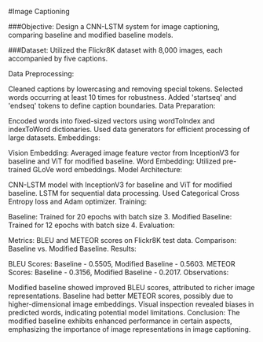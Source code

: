 #Image Captioning

###Objective: Design a CNN-LSTM system for image captioning, comparing baseline and modified baseline models.

###Dataset: Utilized the Flickr8K dataset with 8,000 images, each accompanied by five captions.

Data Preprocessing:

Cleaned captions by lowercasing and removing special tokens.
Selected words occurring at least 10 times for robustness.
Added 'startseq' and 'endseq' tokens to define caption boundaries.
Data Preparation:

Encoded words into fixed-sized vectors using wordToIndex and indexToWord dictionaries.
Used data generators for efficient processing of large datasets.
Embeddings:

Vision Embedding: Averaged image feature vector from InceptionV3 for baseline and ViT for modified baseline.
Word Embedding: Utilized pre-trained GLoVe word embeddings.
Model Architecture:

CNN-LSTM model with InceptionV3 for baseline and ViT for modified baseline.
LSTM for sequential data processing.
Used Categorical Cross Entropy loss and Adam optimizer.
Training:

Baseline: Trained for 20 epochs with batch size 3.
Modified Baseline: Trained for 12 epochs with batch size 4.
Evaluation:

Metrics: BLEU and METEOR scores on Flickr8K test data.
Comparison: Baseline vs. Modified Baseline.
Results:

BLEU Scores: Baseline - 0.5505, Modified Baseline - 0.5603.
METEOR Scores: Baseline - 0.3156, Modified Baseline - 0.2017.
Observations:

Modified baseline showed improved BLEU scores, attributed to richer image representations.
Baseline had better METEOR scores, possibly due to higher-dimensional image embeddings.
Visual inspection revealed biases in predicted words, indicating potential model limitations.
Conclusion: The modified baseline exhibits enhanced performance in certain aspects, emphasizing the importance of image representations in image captioning.
